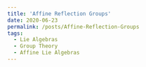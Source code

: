 ```yaml
---
title: 'Affine Reflection Groups'
date: 2020-06-23
permalink: /posts/Affine-Reflection-Groups
tags:
  - Lie Algebras
  - Group Theory
  - Affine Lie Algebras
---
```

